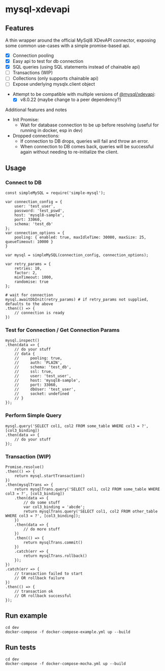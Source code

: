 # mysql-xdevapi

## Features

A thin wrapper around the official MySql8 XDevAPI connector, exposing some common use-cases with a simple promise-based api.

* [x] Connection pooling
* [x] Easy api to test for db connection
* [x] SQL queries (using SQL statements instead of chainable api)
* [ ] Transactions (WIP)
* [ ] Collections (only supports chainable api)
* [ ] Expose underlying mysqlx.client object
* Attempt to be compatible with multiple versions of [@mysql/xdevapi](https://www.npmjs.com/package/@mysql/xdevapi):
    * [x] v8.0.22 (maybe change to a peer dependency?)

Additional features and notes
* Init Promise:
    * Wait for database connection to be up before resolving (useful for running in docker, esp in dev)
* Dropped connections: 
    * If connection to DB drops, queries will fail and throw an error.
    * When connection to DB comes back, queries will be successful again without needing to re-initialize the client.

## Usage

### Connect to DB
```
const simpleMySQL = require('simple-mysql');

var connection_config = {
    user: 'test_user',
    password: 'test_pswd',
    host: 'mysql8-sample',
    port: 33060,
    schema: 'test_db'
};
var connection_options = {
    pooling: { enabled: true, maxIdleTime: 30000, maxSize: 25, queueTimeout: 10000 }
}

var mysql = simpleMySQL(connection_config, connection_options);

var retry_params = {
    retries: 10,
    factor: 2,
    minTimeout: 1000,
    randomise: true
};

# wait for connection
mysql.awaitDbInit(retry_params) # if retry_params not supplied, defaults to the above
.then(() => {
    // connection is ready
})
```

### Test for Connection / Get Connection Params
```
mysql.inspect()
.then(data => {
    // do your stuff
    // data {
    //     pooling: true,
    //     auth: 'PLAIN',
    //     schema: 'test_db',
    //     ssl: true,
    //     user: 'test_user',
    //     host: 'mysql8-sample',
    //     port: 33060,
    //     dbUser: 'test_user',
    //     socket: undefined
    // }
});
```

### Perform Simple Query
```
mysql.query('SELECT col1, col2 FROM some_table WHERE col3 = ?', [col3_binding])
.then(data => {
    // do your stuff
});
```

### Transaction (WIP)
```
Promise.resolve()
.then(() => {
    return mysql.startTransaction()
})
.then(mysqlTrans => {
    return mysqlTrans.query('SELECT col1, col2 FROM some_table WHERE col3 = ?', [col3_binding])
    .then(data => {
        // do some stuff
        var col3_binding = 'abcde';
        return mysqlTrans.query('SELECT col1, col2 FROM other_table WHERE col3 = ?', [col3_binding]);
    })
    .then(data => {
        // do more stuff
    })
    .then(() => {
        return mysqlTrans.commit()
    })
    .catch(err => {
        return mysqlTrans.rollback()
    });
})
.catch(err => {
    // transaction failed to start
    // OR rollback failure
})
.then(() => {
    // transaction ok
    // OR rollback successful
});
```

## Run example

```
cd dev
docker-compose -f docker-compose-example.yml up --build
```

## Run tests

```
cd dev
docker-compose -f docker-compose-mocha.yml up --build
```
